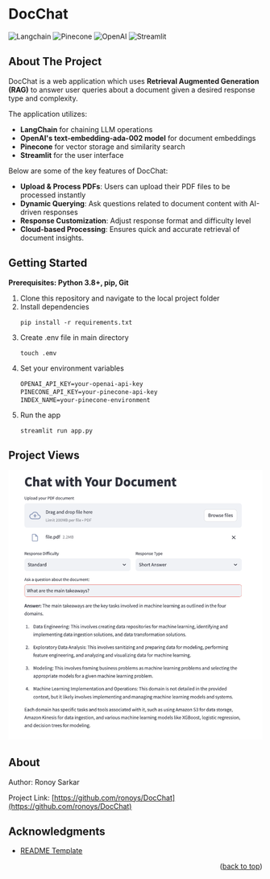 # DocChat

<!-- Improved compatibility of back to top link: See: https://github.com/othneildrew/Best-README-Template/pull/73 -->
<a name="readme-top"></a>
<!--
*** Thanks for checking out the Best-README-Template. If you have a suggestion
*** that would make this better, please fork the repo and create a pull request
*** or simply open an issue with the tag "enhancement".
*** Don't forget to give the project a star!
*** Thanks again! Now go create something AMAZING! :D
-->

  
</div>

![Langchain][Langchain1]
![Pinecone][Pinecone1]
![OpenAI][OpenAI1]
![Streamlit][Streamlit1]


<!-- ABOUT THE PROJECT -->
## About The Project

DocChat is a web application which uses **Retrieval Augmented Generation (RAG)** to answer user queries about a document given a desired response type and complexity.

The application utilizes:
- **LangChain** for chaining LLM operations
- **OpenAI's text-embedding-ada-002 model** for document embeddings
- **Pinecone** for vector storage and similarity search
- **Streamlit** for the user interface

Below are some of the key features of DocChat:

- **Upload & Process PDFs**: Users can upload their PDF files to be processed instantly
- **Dynamic Querying**: Ask questions related to document content with AI-driven responses
- **Response Customization**: Adjust response format and difficulty level
- **Cloud-based Processing**: Ensures quick and accurate retrieval of document insights.

<!-- GETTING STARTED -->
## Getting Started

**Prerequisites: Python 3.8+, pip, Git**

1. Clone this repository and navigate to the local project folder
2. Install dependencies
   ```
   pip install -r requirements.txt
   ```
3. Create .env file in main directory
   ```
   touch .emv
   ```
4. Set your environment variables
   ```
   OPENAI_API_KEY=your-openai-api-key
   PINECONE_API_KEY=your-pinecone-api-key
   INDEX_NAME=your-pinecone-environment
   ```
5. Run the app
   ```
   streamlit run app.py
   ```
   
<!-- CONTRIBUTING -->
## Project Views

<img src="views/image1.png" alt="main"  width="auto" height="auto">



<!-- CONTACT -->
## About

Author: Ronoy Sarkar

Project Link: [https://github.com/ronoys/DocChat](https://github.com/ronoys/DocChat)


<!-- ACKNOWLEDGMENTS -->
## Acknowledgments


* [README Template](https://github.com/othneildrew/Best-README-Template/blob/master/BLANK_README.md)


<p align="right">(<a href="#readme-top">back to top</a>)</p>



[Langchain1]: https://img.shields.io/badge/LangChain-0050EF?style=for-the-badge&logo=LangChain&logoColor=white
[Pinecone1]: https://img.shields.io/badge/Pinecone-32CD32?style=for-the-badge&logo=pinecone&logoColor=white
[OpenAI1]: https://img.shields.io/badge/OpenAI-412991?style=for-the-badge&logo=openai&logoColor=white
[Streamlit1]:https://img.shields.io/badge/Streamlit-FF4B4B?style=for-the-badge&logo=streamlit&logoColor=white


